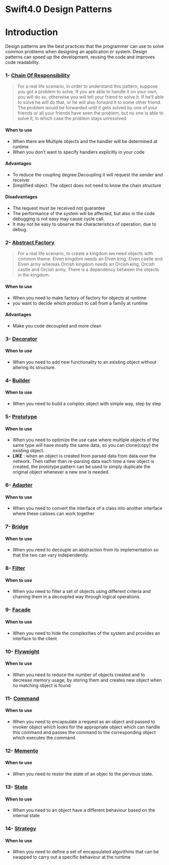 # Swift4.0 Design Patterns

# Introduction
Design patterns are the best practices that the programmer can use to solve common problems when designing an application or system.
Design patterns can speed up the development, reusing the code and improves code readability.


### 1- [Chain Of Responsibility](https://github.com/deda9/SwiftDesignPatterns/tree/master/ChainOfResponsibility.playground)
>For a real life scenario, in order to understand this pattern, suppose you got a problem to solve. If you are able to handle it on your own, you will do so, otherwise you will tell your friend to solve it. If he’ll able to solve he will do that, or he will also forward it to some other friend. The problem would be forwarded until it gets solved by one of your friends or all your friends have seen the problem, but no one is able to solve it, in which case the problem stays unresolved

#### When to use
- When there are Multiple objects and the handler will be determined at runtime 
- When you don’t want to specify handlers explicitly in your code

#### Advantages
- To reduce the coupling degree.Decoupling it will request the sender and receiver
- Simplified object. The object does not need to know the chain structure

#### Disadvantages
- The request must be received not guarantee
- The performance of the system will be affected, but also in the code debugging is not easy may cause cycle call.
- It may not be easy to observe the characteristics of operation, due to debug.


### 2- [Abstract Factory](https://github.com/deda9/SwiftDesignPatterns/tree/master/AbstractFactory.playground)
>For a real life scenario, to create a kingdom we need objects with common theme. Elven kingdom needs an Elven king, Elven castle and Elven army whereas Orcish kingdom needs an Orcish king, Orcish castle and Orcish army. There is a dependency between the objects in the kingdom.


#### When to use
- When you need to make factory of factory for objects at runtime
- you want to decide which product to call from a family at runtime

#### Advantages
- Make you code decoupled and more clean


### 3- [Decorator](https://github.com/deda9/SwiftDesignPatterns/tree/master/Decorator.playground)

#### When to use
- When you need to add new functionality to an existing object without altering its structure. 


### 4- [Builder](https://github.com/deda9/SwiftDesignPatterns/tree/master/Builder.playground)

#### When to use
- When you need to build a complex object with simple way, step by step


### 5- [Prototype](https://github.com/deda9/SwiftDesignPatterns/tree/master/Prototype.playground)

#### When to use
- When you need to optimize the use case where multiple objects of the same type will have mostly the same data, so you can clone(copy) the existing object.
- **LIKE** : when an object is created from parsed data from data over the network. Then rather than re-parsing data each time a new object is created, the prototype pattern can be used to simply duplicate the original object whenever a new one is needed.


### 6- [Adapter](https://github.com/deda9/SwiftDesignPatterns/tree/master/Adapter.playground)

#### When to use
- When you need to convert the interface of a class into another interface where these calsses can work together


### 7- [Bridge](https://github.com/deda9/SwiftDesignPatterns/tree/master/Bridge.playground)

#### When to use
- When you need to decouple an abstraction from its implementation so that the two can vary independently.


### 8- [Filter](https://github.com/deda9/SwiftDesignPatterns/tree/master/Filter.playground)

#### When to use
- When you need to filter a set of objects using different criteria and chaining them in a decoupled way through logical operations.


### 9- [Facade](https://github.com/deda9/SwiftDesignPatterns/tree/master/Facade.playground)

#### When to use
- When you need to hide the complexities of the system and provides an interface to the client


### 10- [Flyweight](https://github.com/deda9/SwiftDesignPatterns/tree/master/Flyweight.playground)

#### When to use
- When you need to reduce the number of objects created and to decrease memory usage, by storing them and creates new object when no matching object is found


### 11- [Command](https://github.com/deda9/SwiftDesignPatterns/tree/master/Command.playground)

#### When to use
- When you need to encapsulate a request as an object and passed to invoker object which looks for the appropriate object which can handle this command and passes the command to the corresponding object which executes the command.


### 12- [Memento](https://github.com/deda9/SwiftDesignPatterns/tree/master/Memento.playground)

#### When to use
- When you need to restor the state of an objec to the pervious state.

### 13- [State](https://github.com/deda9/SwiftDesignPatterns/tree/master/State.playground)

#### When to use
- When you need to an object have a different behaviour based on the internal state


### 14- [Strategy](https://github.com/deda9/SwiftDesignPatterns/tree/master/Strategy.playground)

#### When to use
- When you need to define a set of encapsulated algorithms that can be swapped to carry out a specific behaviour at the runtime


